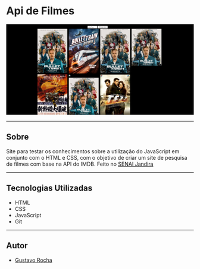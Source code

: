 # Api de Filmes

![](./screenshots/Captura%20de%20tela%202025-02-20%20122444.png)

---

## Sobre 

 Site para testar os conhecimentos sobre a utilização do JavaScript em conjunto com o HTML e CSS, com o objetivo de criar um site de pesquisa de filmes com base na API do IMDB. Feito no [SENAI Jandira](https://sp.senai.br/unidade/jandira/)

---

## Tecnologias Utilizadas
- HTML
- CSS
- JavaScript
- Git

---

## Autor
- [Gustavo Rocha](https://www.linkedin.com/in/gustavo-rocha-gomes-3b1442327/)

